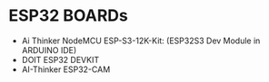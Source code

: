 # ESP32 BOARDs

- Ai Thinker NodeMCU ESP-S3-12K-Kit: (ESP32S3 Dev Module in ARDUINO IDE)
- DOIT ESP32 DEVKIT
- AI-Thinker ESP32-CAM

